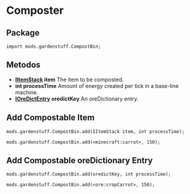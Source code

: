 # Composter
## Package
`import mods.gardenstuff.CompostBin;`

## Metodos
- **[IItemStack](/Vanilla/Liquids/IItemStack/) item** The item to be composted.
- **int processTime** Amount of energy created per tick in a base-line machine.
- **[IOreDictEntry](/Vanilla/OreDict/IOreDictEntry) oredictKey** An oreDictionary entry.

## Add Compostable Item
```zenscript
mods.gardenstuff.CompostBin.add(IItemStack item, int processTime);

mods.gardenstuff.CompostBin.add(<minecraft:carrot>, 150);
```

## Add Compostable oreDictionary Entry
```zenscript
mods.gardenstuff.CompostBin.add(oredictKey, int processTime);

mods.gardenstuff.CompostBin.add(<ore:cropCarrot>, 150);
```
